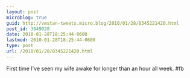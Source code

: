 ```yaml
---
layout: post
microblog: true
guid: http://vmstan-tweets.micro.blog/2010/01/28/8345221420.html
post_id: 3049028
date: 2010-01-28T18:25:44-0600
lastmod: 2010-01-28T18:25:44-0600
type: post
url: /2010/01/28/8345221420.html
---
```

First time I've seen my wife awake for longer than an hour all week. #fb

